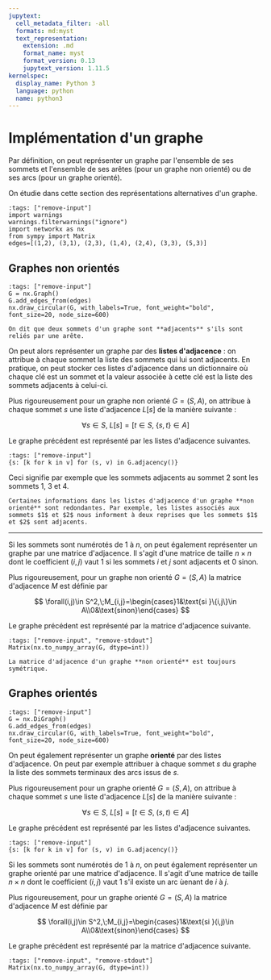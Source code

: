 ```yaml
---
jupytext:
  cell_metadata_filter: -all
  formats: md:myst
  text_representation:
    extension: .md
    format_name: myst
    format_version: 0.13
    jupytext_version: 1.11.5
kernelspec:
  display_name: Python 3
  language: python
  name: python3
---
```


# Implémentation d'un graphe

Par définition, on peut représenter un graphe par l'ensemble de ses sommets et l'ensemble de ses arêtes (pour un graphe non orienté) ou de ses arcs (pour un graphe orienté).

On étudie dans cette section des représentations alternatives d'un graphe.

```{code-cell}
:tags: ["remove-input"]
import warnings
warnings.filterwarnings("ignore")
import networkx as nx
from sympy import Matrix
edges=[(1,2), (3,1), (2,3), (1,4), (2,4), (3,3), (5,3)]
```

## Graphes non orientés

```{code-cell}
:tags: ["remove-input"]
G = nx.Graph()
G.add_edges_from(edges)
nx.draw_circular(G, with_labels=True, font_weight="bold", font_size=20, node_size=600)
```

```{prf:definition} Sommets adjacents
On dit que deux sommets d'un graphe sont **adjacents** s'ils sont reliés par une arête.
```

On peut alors représenter un graphe par des **listes d'adjacence** : on attribue à chaque sommet la liste des sommets qui lui sont adjacents. En pratique, on peut stocker ces listes d'adjacence dans un dictionnaire où chaque clé est un sommet et la valeur associée à cette clé est la liste des sommets adjacents à celui-ci.

Plus rigoureusement pour un graphe non orienté $G=(S,A)$, on attribue à chaque sommet $s$ une liste d'adjacence $L[s]$ de la manière suivante :

$$
\forall s\in S,\;L[s]=\left[t\in S,\;\{s,t\}\in A\right]
$$

Le graphe précédent est représenté par les listes d'adjacence suivantes.

```{code-cell}
:tags: ["remove-input"]
{s: [k for k in v] for (s, v) in G.adjacency()}
```

Ceci signifie par exemple que les sommets adjacents au sommet $2$ sont les sommets $1$, $3$ et $4$.

```{note}
Certaines informations dans les listes d'adjacence d'un graphe **non orienté** sont redondantes. Par exemple, les listes associés aux sommets $1$ et $2$ nous informent à deux reprises que les sommets $1$ et $2$ sont adjacents.
```

___

Si les sommets sont numérotés de $1$ à $n$, on peut également représenter un graphe par une matrice d'adjacence. Il s'agit d'une matrice de taille $n\times n$ dont le coefficient $(i,j)$ vaut $1$ si les sommets $i$ et $j$ sont adjacents et $0$ sinon.

Plus rigoureusement, pour un graphe non orienté $G=(S,A)$ la matrice d'adjacence $M$ est définie par

$$
\forall(i,j)\in S^2,\;M_{i,j}=\begin{cases}1&\text{si }\{i,j\}\in A\\0&\text{sinon}\end{cases}
$$

Le graphe précédent est représenté par la matrice d'adjacence suivante.

```{code-cell}
:tags: ["remove-input", "remove-stdout"]
Matrix(nx.to_numpy_array(G, dtype=int))
```

```{note}
La matrice d'adjacence d'un graphe **non orienté** est toujours symétrique.
```

## Graphes orientés

```{code-cell}
:tags: ["remove-input"]
G = nx.DiGraph()
G.add_edges_from(edges)
nx.draw_circular(G, with_labels=True, font_weight="bold", font_size=20, node_size=600)
```

On peut également représenter un graphe **orienté** par des listes d'adjacence. On peut par exemple attribuer à chaque sommet $s$ du graphe la liste des sommets terminaux des arcs issus de $s$.

Plus rigoureusement pour un graphe orienté $G=(S,A)$, on attribue à chaque sommet $s$ une liste d'adjacence $L[s]$ de la manière suivante :

$$
\forall s\in S,\;L[s]=\left[t\in S,\;(s,t)\in A\right]
$$

Le graphe précédent est représenté par les listes d'adjacence suivantes.

```{code-cell}
:tags: ["remove-input"]
{s: [k for k in v] for (s, v) in G.adjacency()}
```

Si les sommets sont numérotés de $1$ à $n$, on peut également représenter un graphe orienté par une matrice d'adjacence. Il s'agit d'une matrice de taille $n\times n$ dont le coefficient $(i,j)$ vaut $1$ s'il existe un arc ùenant de $i$ à $j$.

Plus rigoureusement, pour un graphe orienté $G=(S,A)$ la matrice d'adjacence $M$ est définie par

$$
\forall(i,j)\in S^2,\;M_{i,j}=\begin{cases}1&\text{si }(i,j)\in A\\0&\text{sinon}\end{cases}
$$

Le graphe précédent est représenté par la matrice d'adjacence suivante.

```{code-cell}
:tags: ["remove-input", "remove-stdout"]
Matrix(nx.to_numpy_array(G, dtype=int))
```
